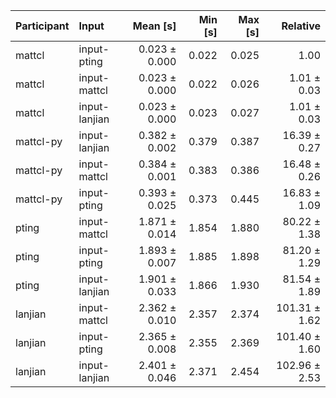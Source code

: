| Participant | Input | Mean [s] | Min [s] | Max [s] | Relative |
|:---|:---|---:|---:|---:|---:|
| mattcl | input-pting | 0.023 ± 0.000 | 0.022 | 0.025 | 1.00 |
| mattcl | input-mattcl | 0.023 ± 0.000 | 0.022 | 0.026 | 1.01 ± 0.03 |
| mattcl | input-lanjian | 0.023 ± 0.000 | 0.023 | 0.027 | 1.01 ± 0.03 |
| mattcl-py | input-lanjian | 0.382 ± 0.002 | 0.379 | 0.387 | 16.39 ± 0.27 |
| mattcl-py | input-mattcl | 0.384 ± 0.001 | 0.383 | 0.386 | 16.48 ± 0.26 |
| mattcl-py | input-pting | 0.393 ± 0.025 | 0.373 | 0.445 | 16.83 ± 1.09 |
| pting | input-mattcl | 1.871 ± 0.014 | 1.854 | 1.880 | 80.22 ± 1.38 |
| pting | input-pting | 1.893 ± 0.007 | 1.885 | 1.898 | 81.20 ± 1.29 |
| pting | input-lanjian | 1.901 ± 0.033 | 1.866 | 1.930 | 81.54 ± 1.89 |
| lanjian | input-mattcl | 2.362 ± 0.010 | 2.357 | 2.374 | 101.31 ± 1.62 |
| lanjian | input-pting | 2.365 ± 0.008 | 2.355 | 2.369 | 101.40 ± 1.60 |
| lanjian | input-lanjian | 2.401 ± 0.046 | 2.371 | 2.454 | 102.96 ± 2.53 |
